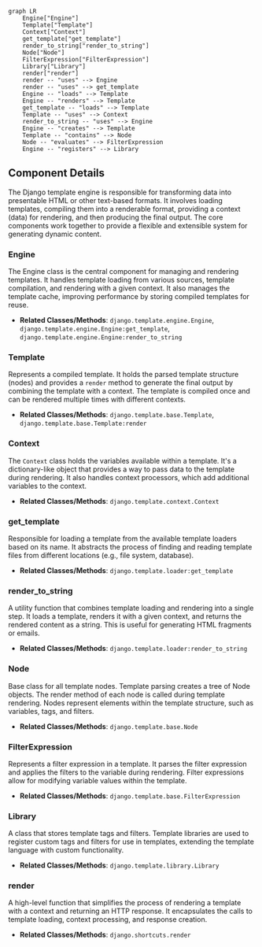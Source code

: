 ```mermaid
graph LR
    Engine["Engine"]
    Template["Template"]
    Context["Context"]
    get_template["get_template"]
    render_to_string["render_to_string"]
    Node["Node"]
    FilterExpression["FilterExpression"]
    Library["Library"]
    render["render"]
    render -- "uses" --> Engine
    render -- "uses" --> get_template
    Engine -- "loads" --> Template
    Engine -- "renders" --> Template
    get_template -- "loads" --> Template
    Template -- "uses" --> Context
    render_to_string -- "uses" --> Engine
    Engine -- "creates" --> Template
    Template -- "contains" --> Node
    Node -- "evaluates" --> FilterExpression
    Engine -- "registers" --> Library
```

## Component Details

The Django template engine is responsible for transforming data into presentable HTML or other text-based formats. It involves loading templates, compiling them into a renderable format, providing a context (data) for rendering, and then producing the final output. The core components work together to provide a flexible and extensible system for generating dynamic content.

### Engine
The Engine class is the central component for managing and rendering templates. It handles template loading from various sources, template compilation, and rendering with a given context. It also manages the template cache, improving performance by storing compiled templates for reuse.
- **Related Classes/Methods**: `django.template.engine.Engine`, `django.template.engine.Engine:get_template`, `django.template.engine.Engine:render_to_string`

### Template
Represents a compiled template. It holds the parsed template structure (nodes) and provides a `render` method to generate the final output by combining the template with a context. The template is compiled once and can be rendered multiple times with different contexts.
- **Related Classes/Methods**: `django.template.base.Template`, `django.template.base.Template:render`

### Context
The `Context` class holds the variables available within a template. It's a dictionary-like object that provides a way to pass data to the template during rendering. It also handles context processors, which add additional variables to the context.
- **Related Classes/Methods**: `django.template.context.Context`

### get_template
Responsible for loading a template from the available template loaders based on its name. It abstracts the process of finding and reading template files from different locations (e.g., file system, database).
- **Related Classes/Methods**: `django.template.loader:get_template`

### render_to_string
A utility function that combines template loading and rendering into a single step. It loads a template, renders it with a given context, and returns the rendered content as a string. This is useful for generating HTML fragments or emails.
- **Related Classes/Methods**: `django.template.loader:render_to_string`

### Node
Base class for all template nodes. Template parsing creates a tree of Node objects. The render method of each node is called during template rendering. Nodes represent elements within the template structure, such as variables, tags, and filters.
- **Related Classes/Methods**: `django.template.base.Node`

### FilterExpression
Represents a filter expression in a template. It parses the filter expression and applies the filters to the variable during rendering. Filter expressions allow for modifying variable values within the template.
- **Related Classes/Methods**: `django.template.base.FilterExpression`

### Library
A class that stores template tags and filters. Template libraries are used to register custom tags and filters for use in templates, extending the template language with custom functionality.
- **Related Classes/Methods**: `django.template.library.Library`

### render
A high-level function that simplifies the process of rendering a template with a context and returning an HTTP response. It encapsulates the calls to template loading, context processing, and response creation.
- **Related Classes/Methods**: `django.shortcuts.render`

